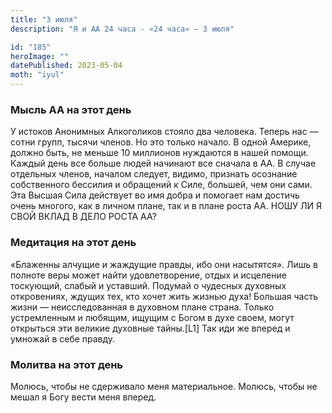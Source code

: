 ```yaml
---
title: "3 июля"
description: "Я и АА 24 часа - «24 часа» — 3 июля"

id: "185"
heroImage: ""
datePublished: 2023-05-04
moth: "iyul"
---
```


### Мысль АА на этот день

У истоков Анонимных Алкоголиков стояло два человека. Теперь нас — сотни групп,
тысячи членов. Но это только начало. В одной Америке, должно быть, не меньше
10 миллионов нуждаются в нашей помощи. Каждый день все больше людей начинают
все сначала в АА. В случае отдельных членов, началом следует, видимо, признать
осознание собственного бессилия и обращений к Силе, большей, чем они сами. Эта
Высшая Сила действует во имя добра и помогает нам достичь очень многого, как в
личном плане, так и в плане роста АА. НОШУ ЛИ Я СВОЙ ВКЛАД В ДЕЛО РОСТА АА?

### Медитация на этот день

«Блаженны алчущие и жаждущие правды, ибо они насытятся». Лишь в полноте веры
может найти удовлетворение, отдых и исцеление тоскующий, слабый и уставший.
Подумай о чудесных духовных откровениях, ждущих тех, кто хочет жить жизнью
духа! Большая часть жизни — неисследованная в духовном плане страна. Только
устремленным и любящим, ищущим с Богом в духе своем, могут открыться эти
великие духовные тайны.[L1] Так иди же вперед и умножай в себе правду.

### Молитва на этот день

Молюсь, чтобы не сдерживало меня материальное. Молюсь, чтобы не мешал я Богу
вести меня вперед.
